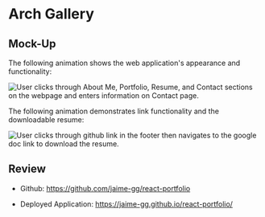 # Arch Gallery 



## Mock-Up

The following animation shows the web application's appearance and functionality:

![User clicks through About Me, Portfolio, Resume, and Contact sections on the webpage and enters information on Contact page.](./img/one.gif)

The following animation demonstrates link functionality and the downloadable resume:

![User clicks through github link in the footer then navigates to the google doc link to download the resume.](./img/two.gif)

## Review

* Github: https://github.com/jaime-gg/react-portfolio

* Deployed Application: https://jaime-gg.github.io/react-portfolio/ 
